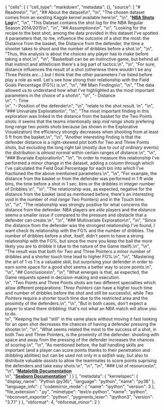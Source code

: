 {
 "cells": [
  {
   "cell_type": "markdown",
   "metadata": {},
   "source": [
    "# Readme\n",
    "\n",
    "## About the dataset\n",
    "\n",
    "The chosen dataset comes from an existing Kaggle kernel available here:\n",
    "\n",
    "__[NBA Shots Log](https://www.kaggle.com/dansbecker/nba-shot-logs)__\n",
    "\n",
    "This Dataset contains the shot log for the NBA Regular Season 2014/2015\n",
    "\n",
    "## Assumptions\n",
    "\n",
    "Looking for the recipe to the best shot, among the data provided in this dataset I've spotted 4 parameters that, to me, influence the outcome of a shot the most: the Distance from the basket, the Distance from the defender, the time a shooter takes to shoot and the number of dribbles before a shot.\n",
    "\n",
    "Thus, this analysis is about the choices any player has to make before taking a shot.\n",
    "\n",
    "Basketball can be an instinctive game, but behind all that instinct and athleticism there's a big part of tactics.\n",
    "\n",
    "For sure, distance influences the result of a shot (otherwise there wouldn't be any Three Points arc...) but I think that the other parameters I've listed before play a role as well. Let's see how strong their relationship with the Field Goals Percentage (FG%) is.\n",
    "\n",
    "## Main Findings\n",
    "\n",
    "The data allowed us to understand how what I've highlighted as the most important parameters in the choice of a shot\n",
    "\n",
    "- Distance<br>\n",
    "- Time<br>\n",
    "- Position of the defender\n",
    "\n",
    "relate to the shot result. \n",
    "\n",
    "### Univariate Exploration\n",
    "\n",
    "The most important finding in this exploration was linked in the distance from the basket for the Two Points shots: it seems that the teams intentionally skip _mid range shots_ prefering _long range_ two points shots because (as shown in the Explorative Visualization) the efficiency strongly decreases when shooting from at least 5 ft from the basket.\n",
    "\n",
    "Another interesting finding is that the defender distance is a right-skewed plot both for Two and Three Points shots, but excluding the long right tail (mostly due to _out of ordinary_ events) the distribution is _almost normal_ within certain ranges of distance.\n",
    "\n",
    "### Bivariate Exploration\n",
    "\n",
    "In order to measure this relationship I've performed a minor change in the dataset, adding a column through which I've calculated the Field Goal Percentage for each bin into which I've fractioned the the above mentioned parameters.\n",
    "\n",
    "For example, the distance from the basket or from the defender was performed in 1 ft wide bins, the time before a shot in 1 sec. bins or the dribbles in integer number of Dribbles.\n",
    "\n",
    "The relationship was, as expected, negative for the distance from the basket (and as mentioned before, there's an interesting _void_ in the number of _mid range_ Two Pointers) and in the Touch time.<br>\n",
    "\n",
    "The relationship was strongly positive for what concerns the distance from the defender: NBA players are _elite_ players and the distance seems a smaller _issue_ if compared to the pressure and obstacle that a defender can create.\n",
    "\n",
    "### Multivariate Exploration\n",
    "\n",
    "Since the distance from the defender was the strongest relationship I've found, I want check its relationship with the FG% and the number of dribbles. The number of dribbles before a shot, itself, didn't seem to have a strong relationship with the FG%, but since the more you keep the ball the more likely you are to dribble it (due to the nature of the Game itself).\n",
    "\n",
    "The result was that both for Two and Three Pointers a minor number of dribbles and a shorter touch time lead to higher FG%.\n",
    "\n",
    "Mastering the art of 1 vs 1 is a valuable skill, but surprising your defender in order to earn some space for a good shot seems a better way to score points.\n",
    "\n",
    "## Conclusions\n",
    "\n",
    "What emerges is that, as expected, the Game requests speed in decision-making and execution.<br>\n",
    "Two Points and Three Points shots are two different specialties which allow different preparations: _Three Pointers_ can have a higher touch time and number of dribbles before the shot and still be successful, while _Two Pointers_ require a shorter touch time due to the restricted area and the proximity of the defenders.\n",
    "\n",
    "But in both cases, don't expect a player to stand there dribbling: that's not what an NBA match will allow you to do.<br>\n",
    "Keeping the ball \"still\" in the same place without moving it fast looking for an open shot decreases the chances of having a defender pressing the shooter.\n",
    "\n",
    "What seems related the most to the success of a shot, in both Two and Three Pointers, is the proximity of the defender: shooting with space and away from the pressing of the defender increases the chances of scoring.\n",
    "\n",
    "As mentioned before, the ball handling skills are important (and a player can score points thanks to their penetration and dribbling abilities) but can be used not only in a _selfish_ way, but also to distribute valuable _assists_ to allow the teammates to score points suprising the defenders and take easy shots.\n",
    "\n",
    "\n",
    "### List of resources\n",
    "\n",
    "__[Matplotlib Documentation](https://matplotlib.org/index.html)__<br>\n",
    "__[Seaborn Documentation](https://seaborn.pydata.org/)__"
   ]
  }
 ],
 "metadata": {
  "kernelspec": {
   "display_name": "Python (py36)",
   "language": "python",
   "name": "py36"
  },
  "language_info": {
   "codemirror_mode": {
    "name": "ipython",
    "version": 3
   },
   "file_extension": ".py",
   "mimetype": "text/x-python",
   "name": "python",
   "nbconvert_exporter": "python",
   "pygments_lexer": "ipython3",
   "version": "3.7.1"
  }
 },
 "nbformat": 4,
 "nbformat_minor": 2
}
